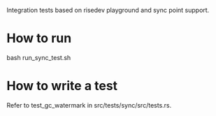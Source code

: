 Integration tests based on risedev playground and sync point support.

# How to run

bash run_sync_test.sh

# How to write a test

Refer to test_gc_watermark in src/tests/sync/src/tests.rs.